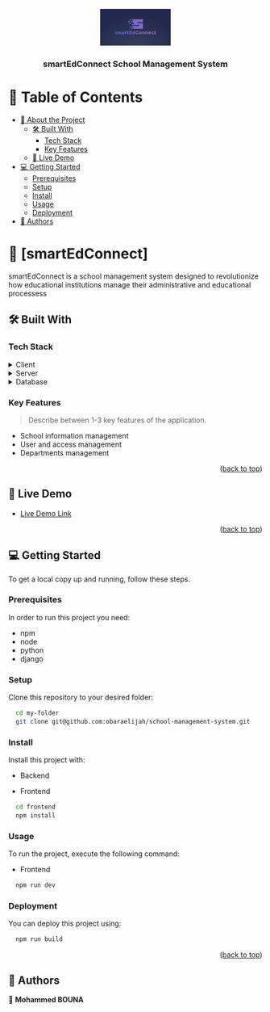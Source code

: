 <a name="readme-top"></a>

<div align="center">
  
  <img src="./frontend/src/assets/smartEdConnectlogo.jpg" alt="logo" width="140"  height="auto" />
  <br/>

  <h3><b>smartEdConnect School Management System </b></h3>

</div>

<!-- TABLE OF CONTENTS -->

# 📗 Table of Contents

- [📖 About the Project](#about-project)
  - [🛠 Built With](#built-with)
    - [Tech Stack](#tech-stack)
    - [Key Features](#key-features)
  - [🚀 Live Demo](#live-demo)
- [💻 Getting Started](#getting-started)
  - [Prerequisites](#prerequisites)
  - [Setup](#setup)
  - [Install](#install)
  - [Usage](#usage)
  <!-- - [Run tests](#run-tests) -->
  - [Deployment](#deployment)
- [👥 Authors](#authors)

<!-- PROJECT DESCRIPTION -->

# 📖 [smartEdConnect] <a name="about-project"></a>

smartEdConnect is a school management system designed to revolutionize how educational institutions manage their administrative and educational processess

## 🛠 Built With <a name="built-with"></a>

### Tech Stack <a name="tech-stack"></a>

<details>
  <summary>Client</summary>
  <ul>
    <li><a href="https://reactjs.org/">React.js</a></li>
    <li>Tailwind css</li>
  </ul>
</details>

<details>
  <summary>Server</summary>
  <ul>
    <li>Django</li>
    <li>SQLite</li>
  </ul>
</details>

<details>
<summary>Database</summary>
  <ul>
    <li><a href="https://www.postgresql.org/">PostgreSQL</a></li>
  </ul>
</details>

<!-- Features -->

### Key Features <a name="key-features"></a>

> Describe between 1-3 key features of the application.

- School information management
- User and access management
- Departments management

<p align="right">(<a href="#readme-top">back to top</a>)</p>

<!-- LIVE DEMO -->

## 🚀 Live Demo <a name="live-demo"></a>

- [Live Demo Link](https://smartedconnect.netlify.app/)

<p align="right">(<a href="#readme-top">back to top</a>)</p>

<!-- GETTING STARTED -->

## 💻 Getting Started <a name="getting-started"></a>

To get a local copy up and running, follow these steps.

### Prerequisites

In order to run this project you need:

<!--
Example command:

```sh
 gem install rails
```
 -->

 <ul>
 <li>npm</li>
 <li>node</li>
 <li>python</li>
 <li>django</li>
 </ul>

### Setup

Clone this repository to your desired folder:

```sh
  cd my-folder
  git clone git@github.com:obaraelijah/school-management-system.git
```

### Install

Install this project with:

<!--
Example command:

```sh
  cd my-project
  gem install
```
--->

- Backend

- Frontend

```sh
  cd frontend
  npm install
```

### Usage

To run the project, execute the following command:

- Frontend

```sh
  npm run dev
```

<!--
### Run tests

To run tests, run the following command: -->

<!--
Example command:

```sh
  bin/rails test test/models/article_test.rb
```
--->

### Deployment

You can deploy this project using:

<!--
Example:

```sh

```
 -->

```sh
  npm run build
```

<p align="right">(<a href="#readme-top">back to top</a>)</p>

<!-- AUTHORS -->

## 👥 Authors <a name="authors"></a>

👤 **Mohammed BOUNA**
